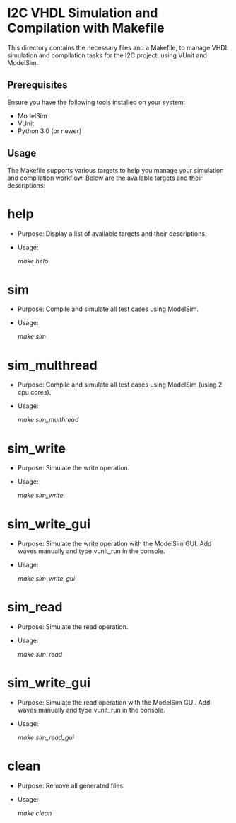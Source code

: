 # I2C VHDL Simulation and Compilation with Makefile

This directory contains the necessary files and a Makefile, to manage VHDL simulation and compilation tasks for the I2C project, using VUnit and ModelSim.

## Prerequisites

Ensure you have the following tools installed on your system:

- ModelSim
- VUnit
- Python 3.0 (or newer)

## Usage

The Makefile supports various targets to help you manage your simulation and compilation workflow. Below are the available targets and their descriptions:

# help
- Purpose: Display a list of available targets and their descriptions.
- Usage:

  *make help*

# sim
- Purpose: Compile and simulate all test cases using ModelSim.
- Usage:  

  *make sim*

# sim_multhread
- Purpose: Compile and simulate all test cases using ModelSim (using 2 cpu cores).
- Usage:  

  *make sim_multhread*

# sim_write
- Purpose: Simulate the write operation.
- Usage:  

  *make sim_write*

# sim_write_gui
- Purpose: Simulate the write operation with the ModelSim GUI. Add waves manually and type vunit_run in the console.
- Usage:  

  *make sim_write_gui*

# sim_read
- Purpose: Simulate the read operation.
- Usage:  

  *make sim_read*

# sim_write_gui
- Purpose: Simulate the read operation with the ModelSim GUI. Add waves manually and type vunit_run in the console.
- Usage:  

  *make sim_read_gui*

# clean
- Purpose: Remove all generated files.
- Usage:  

  *make clean*
